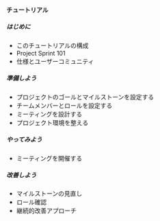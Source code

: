 <!-- イメージ

- はじめに で、チュートリアル自体の構成と、PJSの概要、関連する情報源など、基礎情報をinput。
- 導入 で、最初のセットアップの仕方を説明
- 実践 で、プロセスを走り始めてみる。
- 改善 で、プロセスをうけての実践と最適化について語る

といった感じ。

-->

#### チュートリアル

##### はじめに
  - このチュートリアルの構成
  - Project Sprint 101
  - 仕様とユーザーコミュニティ

##### 準備しよう
- プロジェクトのゴールとマイルストーンを設定する
- チームメンバーとロールを設定する
- ミーティングを設計する
- プロジェクト環境を整える

##### やってみよう
- ミーティングを開催する

##### 改善しよう
- マイルストーンの見直し
- ロール確認
- 継続的改善アプローチ
